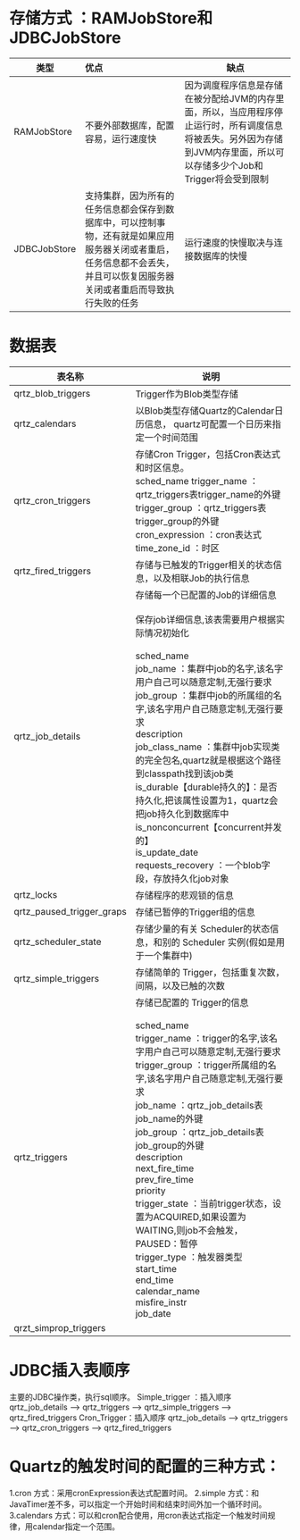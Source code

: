 # 存储方式 ：RAMJobStore和JDBCJobStore

| 类型         | 优点                                                         | 缺点                                                         |
| ------------ | :----------------------------------------------------------- | ------------------------------------------------------------ |
| RAMJobStore  | 不要外部数据库，配置容易，运行速度快                         | 因为调度程序信息是存储在被分配给JVM的内存里面，所以，当应用程序停止运行时，所有调度信息将被丢失。另外因为存储到JVM内存里面，所以可以存储多少个Job和Trigger将会受到限制 |
| JDBCJobStore | 支持集群，因为所有的任务信息都会保存到数据库中，可以控制事物，还有就是如果应用服务器关闭或者重启，任务信息都不会丢失，并且可以恢复因服务器关闭或者重启而导致执行失败的任务 | 运行速度的快慢取决与连接数据库的快慢                         |

# 数据表

| 表名称                    | 说明                                                         |
| ------------------------- | ------------------------------------------------------------ |
| qrtz_blob_triggers        | Trigger作为Blob类型存储                                      |
| qrtz_calendars            | 以Blob类型存储Quartz的Calendar日历信息， quartz可配置一个日历来指定一个时间范围 |
| qrtz_cron_triggers        | 存储Cron Trigger，包括Cron表达式和时区信息。<br />sched_name trigger_name ：qrtz_triggers表trigger_name的外键<br />trigger_group ：qrtz_triggers表trigger_group的外键  <br />cron_expression ：cron表达式 time_zone_id ：时区 |
| qrtz_fired_triggers       | 存储与已触发的Trigger相关的状态信息，以及相联Job的执行信息   |
| qrtz_job_details          | 存储每一个已配置的Job的详细信息<br/><br/>保存job详细信息,该表需要用户根据实际情况初始化<br/><br/>sched_name<br/>job_name ：集群中job的名字,该名字用户自己可以随意定制,无强行要求<br/>job_group ：集群中job的所属组的名字,该名字用户自己随意定制,无强行要求 <br/>description<br/>job_class_name ：集群中job实现类的完全包名,quartz就是根据这个路径到classpath找到该job类<br/>is_durable【durable持久的】：是否持久化,把该属性设置为1，quartz会把job持久化到数据库中 <br/>is_nonconcurrent【concurrent并发的】<br/>is_update_date<br/>requests_recovery ：一个blob字段，存放持久化job对象 |
| qrtz_locks                | 存储程序的悲观锁的信息                                       |
| qrtz_paused_trigger_graps | 存储已暂停的Trigger组的信息                                  |
| qrtz_scheduler_state      | 存储少量的有关 Scheduler的状态信息，和别的 Scheduler 实例(假如是用于一个集群中) |
| qrtz_simple_triggers      | 存储简单的 Trigger，包括重复次数，间隔，以及已触的次数       |
| qrtz_triggers             | 存储已配置的 Trigger的信息<br/><br/>sched_name<br/>trigger_name ：trigger的名字,该名字用户自己可以随意定制,无强行要求 <br/>trigger_group ：trigger所属组的名字,该名字用户自己随意定制,无强行要求<br/>job_name ：qrtz_job_details表job_name的外键 <br/>job_group ：qrtz_job_details表job_group的外键 <br/>description<br/>next_fire_time<br/>prev_fire_time<br/>priority<br/>trigger_state ：当前trigger状态，设置为ACQUIRED,如果设置为WAITING,则job不会触发，PAUSED：暂停<br/>trigger_type ：触发器类型<br/>start_time<br/>end_time<br/>calendar_name<br/>misfire_instr<br/>job_date |
| qrzt_simprop_triggers     |                                                              |

# JDBC插入表顺序

主要的JDBC操作类，执行sql顺序。 
Simple_trigger ：插入顺序 
qrtz_job_details —> qrtz_triggers —> qrtz_simple_triggers —> qrtz_fired_triggers 
Cron_Trigger：插入顺序 
qrtz_job_details —> qrtz_triggers —> qrtz_cron_triggers —> qrtz_fired_triggers

# Quartz的触发时间的配置的三种方式：

1.cron 方式：采用cronExpression表达式配置时间。 
2.simple 方式：和JavaTimer差不多，可以指定一个开始时间和结束时间外加一个循环时间。 
3.calendars 方式：可以和cron配合使用，用cron表达式指定一个触发时间规律，用calendar指定一个范围。





> <add name="LightsConnectionString" connectionString="Data Source=39.99.171.70;Network Library=DBMSSOCN;Initial Catalog=Lights;User Id=Lontri2;Password=zaq1XSW@;"
>       providerName="System.Data.SqlClient" />